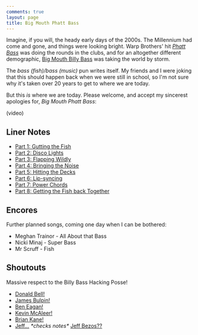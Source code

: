 ```yaml
---
comments: true
layout: page
title: Big Mouth Phatt Bass
---
```


Imagine, if you will, the heady early days of the 2000s. The Millennium had come and gone, and things were looking bright. Warp Brothers' hit [*Phatt Bass*](https://www.youtube.com/watch?v=Ca-r-U5ybx4&pp=ygUYd2FycCBicm90aGVycyBwaGF0dCBiYXNz) was doing the rounds in the clubs, and for an altogether different demographic, [Big Mouth Billy Bass](https://en.wikipedia.org/wiki/Big_Mouth_Billy_Bass) was taking the world by storm.

The *bass (fish)/bass (music)* pun writes itself. My friends and I were joking that this should happen back when we were still in school, so I'm not sure why it's taken over 20 years to get to where we are today.

But this *is* where we are today. Please welcome, and accept my sincerest apologies for, *Big Mouth Phatt Bass*:

(video)

## Liner Notes

* [Part 1: Gutting the Fish](/projects/big-mouth-phatt-bass/part-1-gutting-the-fish)
* [Part 2: Disco Lights](/projects/big-mouth-phatt-bass/part-2-disco-lights)
* [Part 3: Flapping Wildly](/projects/big-mouth-phatt-bass/part-3-flapping-wildly)
* [Part 4: Bringing the Noise](/projects/big-mouth-phatt-bass/part-4-bringing-the-noise)
* [Part 5: Hitting the Decks](/projects/big-mouth-phatt-bass/part-5-hitting-the-decks)
* [Part 6: Lip-syncing](/projects/big-mouth-phatt-bass/part-6-lip-syncing)
* [Part 7: Power Chords](/projects/big-mouth-phatt-bass/part-7-power-chords)
* [Part 8: Getting the Fish back Together](/projects/big-mouth-phatt-bass/part-8-getting-the-fish-back-together)

## Encores

Further planned songs, coming one day when I can be bothered:

* Meghan Trainor - All About that Bass
* Nicki Minaj - Super Bass
* Mr Scruff - Fish

## Shoutouts

Massive respect to the Billy Bass Hacking Posse!

* [Donald Bell!](https://www.instructables.com/Animate-a-Billy-Bass-Mouth-With-Any-Audio-Source/)
* [James Bulpin!](https://automateeverythingsite.wordpress.com/2016/11/20/hacking-big-mouth-billy-bass-part-13/)
* [Ben Eagan!](https://www.cyber-omelette.com/2019/01/billy-bass-alexa.html)
* [Kevin McAleer!](https://www.kevsrobots.com/blog/big-mouth.html)
* [Brian Kane!](https://www.theverge.com/2016/11/4/13525172/amazon-alexa-big-mouth-billy-bass-hack-api)
* [Jeff...](https://inews.co.uk/news/consumer/big-mouth-billy-bass-amazon-alexa-speaker-buy-sale-228703) *\*checks notes\** [Jeff Bezos??](https://inews.co.uk/news/consumer/big-mouth-billy-bass-amazon-alexa-speaker-buy-sale-228703)
